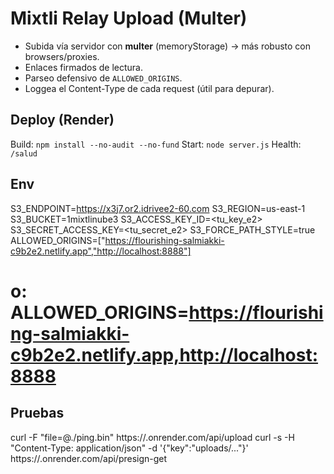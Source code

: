 
# Mixtli Relay Upload (Multer)
- Subida vía servidor con **multer** (memoryStorage) → más robusto con browsers/proxies.
- Enlaces firmados de lectura.
- Parseo defensivo de `ALLOWED_ORIGINS`.
- Loggea el Content-Type de cada request (útil para depurar).

## Deploy (Render)
Build:  `npm install --no-audit --no-fund`
Start:  `node server.js`
Health: `/salud`

## Env
S3_ENDPOINT=https://x3j7.or2.idrivee2-60.com
S3_REGION=us-east-1
S3_BUCKET=1mixtlinube3
S3_ACCESS_KEY_ID=<tu_key_e2>
S3_SECRET_ACCESS_KEY=<tu_secret_e2>
S3_FORCE_PATH_STYLE=true
ALLOWED_ORIGINS=["https://flourishing-salmiakki-c9b2e2.netlify.app","http://localhost:8888"]
# o: ALLOWED_ORIGINS=https://flourishing-salmiakki-c9b2e2.netlify.app,http://localhost:8888

## Pruebas
curl -F "file=@./ping.bin" https://<render>.onrender.com/api/upload
curl -s -H "Content-Type: application/json" -d '{"key":"uploads/..."}' https://<render>.onrender.com/api/presign-get
